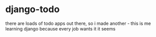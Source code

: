 # django-todo
 there are loads of todo apps out there, so i made another - this is me learning django because every job wants it it seems
